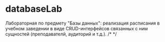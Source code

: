 # databaseLab
Лабораторная по предмету "Базы данных": реализация расписания в учебном заведении в виде CRUD-интерфейсов связанных с ним сущностей (преподавателй, аудиторий и т.д.). /* */
